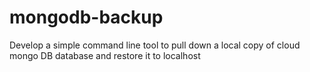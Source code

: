 # mongodb-backup
Develop a simple command line tool to pull down a local copy of cloud mongo DB database and restore it to localhost
